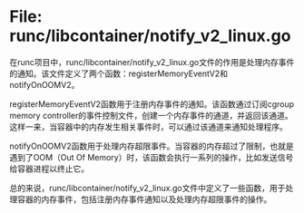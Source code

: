 # File: runc/libcontainer/notify_v2_linux.go

在runc项目中，runc/libcontainer/notify_v2_linux.go文件的作用是处理内存事件的通知。该文件定义了两个函数：registerMemoryEventV2和notifyOnOOMV2。

registerMemoryEventV2函数用于注册内存事件的通知。该函数通过订阅cgroup memory controller的事件控制文件，创建一个内存事件的通道，并返回该通道。这样一来，当容器中的内存发生相关事件时，可以通过该通道来通知处理程序。

notifyOnOOMV2函数用于处理内存超限事件。当容器的内存超过了限制，也就是遇到了OOM（Out Of Memory）时，该函数会执行一系列的操作，比如发送信号给容器进程以终止它。

总的来说，runc/libcontainer/notify_v2_linux.go文件中定义了一些函数，用于处理容器的内存事件，包括注册内存事件通知以及处理内存超限事件的操作。

